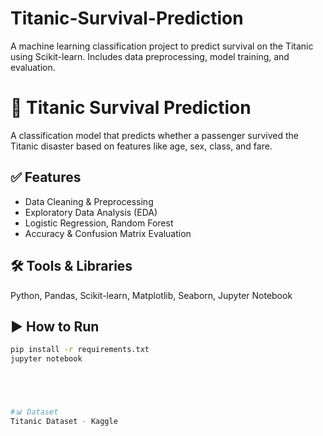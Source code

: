 # Titanic-Survival-Prediction
A  machine learning classification project to predict survival on the Titanic using Scikit-learn. Includes data preprocessing, model training, and evaluation.

# 🚢 Titanic Survival Prediction

A classification model that predicts whether a passenger survived the Titanic disaster based on features like age, sex, class, and fare.

## ✅ Features
- Data Cleaning & Preprocessing
- Exploratory Data Analysis (EDA)
- Logistic Regression, Random Forest
- Accuracy & Confusion Matrix Evaluation

## 🛠 Tools & Libraries
Python, Pandas, Scikit-learn, Matplotlib, Seaborn, Jupyter Notebook

## ▶️ How to Run
  ```bash
  pip install -r requirements.txt
  jupyter notebook





#📊 Dataset
Titanic Dataset - Kaggle
